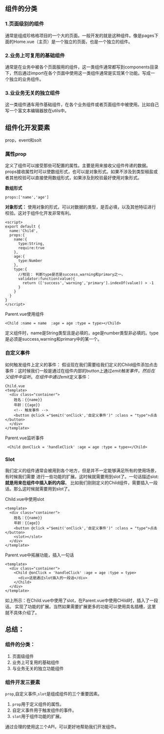 ## 组件的分类

### 1.页面级别的组件

通常是组成珍格格项目的一个大的页面。一般开发的就是这种组件。像是pages下面的Home.vue（主页）是一个独立的页面，也是一个独立的组件。

### 2.业务上可复用的基础组件

通常是在业务中被各个页面服用的组件，这一类组件通常都写到components目录下，然后通过import在各个页面中使用这一类组件通常是实现某个功能。写成一个独立的业务组件。

### 3.业业务无关的独立组件

这一类组件通车用作基础组件，在各个业务组件或者页面组件中被使用。比如自己写一个富文本编辑器放在utils中。



## 组件化开发要素

prop，event和solt

### 属性prop

定义了组件可以接受那些可配置的属性。主要是用来接收父组件传递的数据。props接收属性时可以使数组形式，也可以是对象形式。如果不涉及到类型椒盐或者其他校验可以直接使用数组形式，如果涉及到校验最好使用对象形式。

**数组形式**

```vue
props:['name','age']
```

**对象形式：** 使用对象的形式，可以对数据的类型，是否必填，以及其他特征进行校验。这对于组件化开发非常有利。

```vue
<script>
export default {
  name:'Child',
  props:{
    name:{
      type:String,
      require:true
    },
    age:{
      type:Number
    },
    type:{
      //校验： 判断type是否是success,warning和primary之一。
      validator:function(value){
        return (['success','warning','primary'].indexOf(value)) > -1
      }
    }
  }
}
</script>
```

Parent.vue使用组件

```vue
<Child :name = name  :age = age :type = type></Child>
```

定义组件时，name是String类型且是必填的，age是number类型非必填的。type是必须是success,warning和primary中的某一个。

### 自定义事件

如何触发组件上定义的事件：
假设现在我们需要给我们定义的Child组件添加点击事件：这时候我们一般是通过在组件内部的button上通过$emit
触发事件，然后在父组件中监听。
在组件中通过$emit定义事件：

```vue
Child.vue
<template>
  <div class="container">
    姓名：{{name}}
    年龄：{{age}}
    <!-- 触发事件 -->
    <button @click ="$emit('onClick','自定义事件')" :class = "type">点击</button>
  </div>
</template>
```

Parent.vue监听事件

```vue
 <Child @onClick = 'handleClick' :age = age :type = type></Child>
```

### Slot

我们定义的组件通常会被用到各个地方，但是并不一定能够满足所有的使用场景，有时候我们需要
进行一些功能的扩展。这时候就需要用到slot了。一句话描述slot:**就是用来在组件中插入新的内容**。
比如我们刚刚定义的Child组件，需要插入一段话。那么这时候就需要用到slot了。

Child.vue中使用slot

```vue
<template>
  <div class="container">
    姓名：{{name}}
    年龄：{{age}}
    <button @click ="$emit('onClick','自定义事件')" :class = "type">点击</button>
    <slot></slot>
  </div>
</template>
```

Parent.vue中拓展功能，插入一句话

```vue
<template>
  <div class="container">
    <Child @onClick = 'handleClick' :age = age :type = type>
      <div>这是通过slot插入的一段话</div>
    </Child>
  </div>
</template>
```

如上所示：在Child.vue中使用了slot，在Parent.vue中使用CHild时，插入了一段话。
实现了功能的扩展。当然如果需要扩展更多的功能可以使用具名插槽，这里就不具体介绍了。



## 总结：

### **组件的分类：**

1. 页面级组件
2. 业务上可复用的基础组件
3. 与业务无关的独立功能组件

### **组件开发三要素**

`prop`,自定义事件,`slot`是组成组件的三个重要因素。

1. `prop`用于定义组件的属性。
2. 自定义事件用于触发组件的事件。
3. `slot`用于组件功能的扩展。

通过合理的使用这三个API，可以更好地帮助我们开发组件。